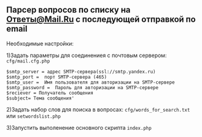 ## Парсер вопросов по списку на Ответы@Mail.Ru с последующей отправкой по email

Необходимые настройки:

1)Задать параметры для соединениея с почтовым сервером:
`cfg/mail.cfg.php`

    $smtp_server = адрес SMTP-сервера(ssl://smtp.yandex.ru)
    $smtp_port =  порт SMTP-сервера (465)
    $smtp_user =  Имя пользователя для авторизации на SMTP-сервере
    $smtp_password =  Пароль для авторизации на SMTP-сервере
    $reciever = Получатель сообщения
    $subject= Тема сообщения'
2)Задать набор слов для поиска в вопросах:
`cfg/words_for_search.txt` <br/>
или `setwordslist.php`

3)Запустить выполенение основного скрипта `index.php`



